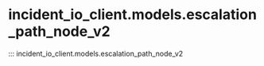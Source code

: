 # incident_io_client.models.escalation_path_node_v2

::: incident_io_client.models.escalation_path_node_v2
